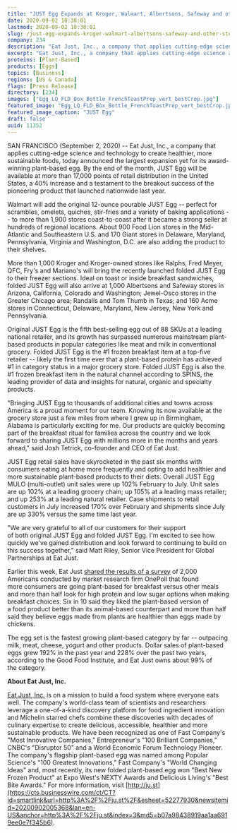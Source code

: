 ```yaml
---
title: "JUST Egg Expands at Kroger, Walmart, Albertsons, Safeway and other stores nationwide"
date: 2020-09-02 10:38:01
lastmod: 2020-09-02 10:38:01
slug: /just-egg-expands-kroger-walmart-albertsons-safeway-and-other-stores-nationwide
company: 234
description: "Eat Just, Inc., a company that applies cutting-edge science and technology to create healthier, more sustainable foods, today announced the largest expansion yet for its award-winning plant-based egg."
excerpt: "Eat Just, Inc., a company that applies cutting-edge science and technology to create healthier, more sustainable foods, today announced the largest expansion yet for its award-winning plant-based egg."
proteins: [Plant-Based]
products: [Eggs]
topics: [Business]
regions: [US & Canada]
flags: [Press Release]
directory: [234]
images: ["Egg_LQ_FLD_Box_Bottle_FrenchToastPrep_vert_bestCrop.jpg"]
featured_image: "Egg_LQ_FLD_Box_Bottle_FrenchToastPrep_vert_bestCrop.jpg"
featured_image_caption: "JUST Egg"
draft: false
uuid: 11352
---
```

SAN FRANCISCO (September 2, 2020) -- Eat Just, Inc., a company that
applies cutting-edge science and technology to create healthier, more
sustainable foods, today announced the largest expansion yet for its
award-winning plant-based egg. By the end of the month, JUST Egg will be
available at more than 17,000 points of retail distribution in the
United States, a 40% increase and a testament to the breakout success of
the pioneering product that launched nationwide last year.

Walmart will add the original 12-ounce pourable JUST Egg -- perfect for
scrambles, omelets, quiches, stir-fries and a variety of baking
applications -- to more than 1,900 stores coast-to-coast after it became
a strong seller at hundreds of regional locations. About 900 Food
Lion stores in the Mid-Atlantic and Southeastern U.S. and 170 Giant
stores in Delaware, Maryland, Pennsylvania, Virginia and Washington,
D.C. are also adding the product to their shelves.

More than 1,000 Kroger and Kroger-owned stores like Ralphs, Fred Meyer,
QFC, Fry\'s and Mariano\'s will bring the recently launched folded JUST
Egg to their freezer sections. Ideal on toast or inside breakfast
sandwiches, folded JUST Egg will also arrive at 1,000 Albertsons
and Safeway stores in Arizona, California, Colorado and Washington;
Jewel-Osco stores in the Greater Chicago area; Randalls and Tom Thumb in
Texas; and 160 Acme stores in Connecticut, Delaware, Maryland, New
Jersey, New York and Pennsylvania.

Original JUST Egg is the fifth best-selling egg out of 88 SKUs at a
leading national retailer, and its growth has surpassed numerous
mainstream plant-based products in popular categories like meat and milk
in conventional grocery. Folded JUST Egg is the #1 frozen breakfast item
at a top-five retailer -- likely the first time ever that a plant-based
protein has achieved #1 in category status in a major grocery store.
Folded JUST Egg is also the #1 frozen breakfast item in the natural
channel according to SPINS, the leading provider of data and insights
for natural, organic and specialty products.

\"Bringing JUST Egg to thousands of additional cities and towns across
America is a proud moment for our team. Knowing its now available at the
grocery store just a few miles from where I grew up in Birmingham,
Alabama is particularly exciting for me. Our products are quickly
becoming part of the breakfast ritual for families across the
country and we look forward to sharing JUST Egg with millions more in
the months and years ahead," said Josh Tetrick, co-founder and CEO of
Eat Just.

JUST Egg retail sales have skyrocketed in the past six months with
consumers eating at home more frequently and opting to add healthier and
more sustainable plant-based products to their diets. Overall JUST Egg
MULO (multi-outlet) unit sales were up 102% February to July. Unit sales
are up 102% at a leading grocery chain; up 105% at a leading mass
retailer; and up 253% at a leading natural retailer. Case shipments to
retail customers in July increased 170% over February and shipments
since July are up 330% versus the same time last year.

\"We are very grateful to all of our customers for their support
of both original JUST Egg and folded JUST Egg. I\'m excited to see how
quickly we've gained distribution and look forward to continuing to
build on this success together,\" said Matt Riley, Senior Vice President
for Global Partnerships at Eat Just.

Earlier this week, Eat Just [shared the results of a
survey](https://www.businesswire.com/news/home/20200901005343/en/Americans-Plant-Based-Breakfast-New-Study-Finds) of
2,000 Americans conducted by market research firm OnePoll that found
more consumers are going plant-based for breakfast versus other meals
and more than half look for high protein and low sugar options when
making breakfast choices. Six in 10 said they liked the plant-based
version of a food product better than its animal-based counterpart and
more than half said they believe eggs made from plants are healthier
than eggs made by chickens.

The egg set is the fastest growing plant-based category by far --
outpacing milk, meat, cheese, yogurt and other products. Dollar sales of
plant-based eggs grew 192% in the past year and 228% over the past two
years, according to the Good Food Institute, and Eat Just owns about 99%
of the category.

**About Eat Just, Inc.**

[Eat Just,
Inc.](https://cts.businesswire.com/ct/CT?id=smartlink&url=http%3A%2F%2Fju.st%2F&esheet=52277930&newsitemid=20200902005368&lan=en-US&anchor=Eat+Just%2C+Inc.&index=2&md5=d0abf24b4d13c387d80b4a331b202076) is
on a mission to build a food system where everyone eats well. The
company's world-class team of scientists and researchers leverage a
one-of-a-kind discovery platform for food ingredient innovation and
Michelin starred chefs combine these discoveries with decades of
culinary expertise to create delicious, accessible, healthier and more
sustainable products. We have been recognized as one of Fast Company's
"Most Innovative Companies," Entrepreneur's "100 Brilliant Companies,"
CNBC's "Disruptor 50" and a World Economic Forum Technology Pioneer. The
company's flagship plant-based egg was named among Popular Science's
"100 Greatest Innovations," Fast Company's "World Changing Ideas" and,
most recently, its new folded plant-based egg won "Best New Frozen
Product" at Expo West's NEXTY Awards and Delicious Living's "Best Bite
Awards." For more information,
visit [http://ju.st](https://cts.businesswire.com/ct/CT?id=smartlink&url=http%3A%2F%2Fju.st%2F&esheet=52277930&newsitemid=20200902005368&lan=en-US&anchor=http%3A%2F%2Fju.st&index=3&md5=b07a98438919aa1aa6919ee0e7f345b6).
